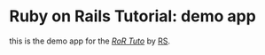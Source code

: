 # Ruby on Rails Tutorial: demo app

this is the demo app for the [*RoR Tuto*](http://www.google.com) by [RS](http://wwww.google.com).